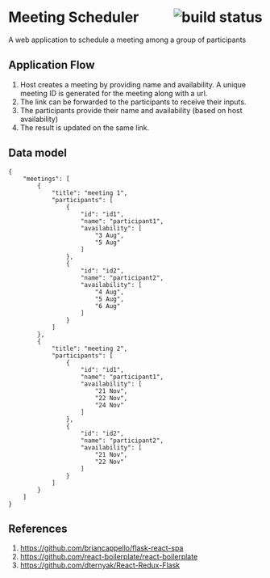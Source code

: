 
<h1> Meeting Scheduler
<a href="https://img.shields.io/travis/engloop/meeting-scheduler">
    <img align="right" src="https://img.shields.io/travis/engloop/meeting-scheduler" class="build-status" alt="build status">
</a>
</h1>

A web application to schedule a meeting among a group of participants

## Application Flow
1. Host creates a meeting by providing name and availability. A unique meeting ID is generated for the meeting along with a url.
2. The link can be forwarded to the participants to receive their inputs.
3. The participants provide their name and availability (based on host availability)
4. The result is updated on the same link.

## Data model
```
{
    "meetings": [
        {
            "title": "meeting 1", 
            "participants": [
                {
                    "id": "id1",
                    "name": "participant1",
                    "availability": [
                        "3 Aug",
                        "5 Aug"
                    ]
                },
                {
                    "id": "id2",
                    "name": "participant2",
                    "availability": [
                        "4 Aug",
                        "5 Aug",
                        "6 Aug"
                    ]
                }
            ]
        },
        {
            "title": "meeting 2", 
            "participants": [
                {
                    "id": "id1",
                    "name": "participant1",
                    "availability": [
                        "21 Nov",
                        "22 Nov",
                        "24 Nov"
                    ]
                },
                {
                    "id": "id2",
                    "name": "participant2",
                    "availability": [
                        "21 Nov",
                        "22 Nov"
                    ]
                }
            ]
        }
    ]
}
```

## References
1. https://github.com/briancappello/flask-react-spa
2. https://github.com/react-boilerplate/react-boilerplate
3. https://github.com/dternyak/React-Redux-Flask
